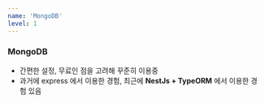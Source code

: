 ```yaml
---
name: 'MongoDB'
level: 1
---
```


### MongoDB

- 간편한 설정, 무료인 점을 고려해 꾸준히 이용중
- 과거에 express 에서 이용한 경험, 최근에 **NestJs + TypeORM** 에서 이용한 경험 있음
